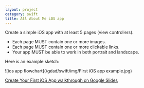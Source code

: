 ```yaml
---
layout: project
category: swift
title: All About Me iOS app
---
```


Create a simple iOS app with at least 5 pages (view controllers).

  - Each page MUST contain one or more images.
  - Each page MUST contain one or more clickable links.
  - Your app MUST be able to work in both portrait and landscape.

Here is an example sketch:

![ios app flowchart](/gdad/swift/img/First iOS app example.jpg)

[Create Your First iOS App walkthrough on Google Slides](https://docs.google.com/presentation/d/e/2PACX-1vQjdlP7T0J4jfScFZJhlN0GYtLn3rCKPqqWmD30iUXzUuSwKe9TAfe00qpiyA_wnqztrkAIt1k0-muQ/pub?start=false&loop=false&delayms=3000&slide=id.p)
